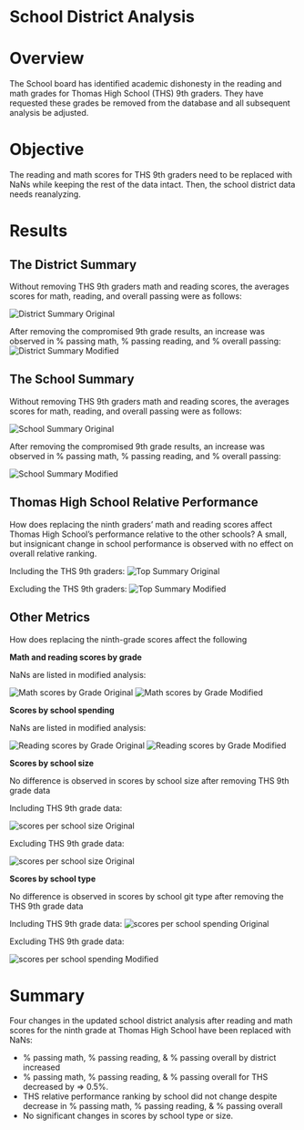 # School District Analysis

# Overview
The School board has identified academic dishonesty in the reading and math grades for Thomas High School (THS) 9th graders.  They have requested these grades be removed from the database and all subsequent analysis be adjusted.

# Objective
The reading and math scores for THS 9th graders need to be replaced with NaNs while keeping the rest of the data intact. Then, the school district data needs reanalyzing.

# Results

## The District Summary 

Without removing THS 9th graders math and reading scores, the averages scores for math, reading, and overall passing were as follows:

![District Summary Original](Resources/district_summary_original.jpg)

After removing the compromised 9th grade results, an increase was observed in % passing math, % passing reading, and % overall passing:
![District Summary Modified](Resources/district_summary_modified.jpg)





## The School Summary
Without removing THS 9th graders math and reading scores, the averages scores for math, reading, and overall passing were as follows:

![School Summary Original](Resources/school_summary_original.jpg)

After removing the compromised 9th grade results, an increase was observed in % passing math, % passing reading, and % overall passing:

![School Summary Modified](Resources/school_summary_modified.jpg)


## Thomas High School Relative Performance
How does replacing the ninth graders’ math and reading scores affect Thomas High School’s performance relative to the other schools?  A small, but insignicant change in school performance is observed with no effect on overall relative ranking.

Including the  THS 9th graders:
![Top Summary Original](Resources/top_schools_original.jpg)
 
Excluding the THS 9th graders:
![Top Summary Modified](Resources/top_schools_modified.jpg)



## Other Metrics

How does replacing the ninth-grade scores affect the following

**Math and reading scores by grade**

NaNs are listed in modified analysis:

![Math scores by Grade Original](Resources/math_scores_by_grade_original.jpg) ![Math scores by Grade Modified](Resources/math_scores_by_grade_modified.jpg)
    
**Scores by school spending**

NaNs are listed in modified analysis:

![Reading scores by Grade Original](Resources/reading_scores_by_grade_original.jpg) ![Reading scores by Grade Modified](Resources/reading_scores_by_grade_modified.jpg)
    
**Scores by school size**

No difference is observed in scores by school size after removing THS 9th grade data

Including THS 9th grade data:

![scores per school size Original](Resources/scores_per_school_size_original.jpg)

Excluding THS 9th grade data:

![scores per school size Original](Resources/scores_per_school_size_original.jpg)

    
**Scores by school type**

No difference is observed in scores by school git type after removing the THS 9th grade data

Including THS 9th grade data:
![scores per school spending Original](Resources/scores_per_school_spending_original.jpg) 

Excluding THS 9th grade data:
    
![scores per school spending Modified](Resources/scores_per_school_spending_modified.jpg)



# Summary
Four changes in the updated school district analysis after reading and math scores for the ninth grade at Thomas High School have been replaced with NaNs:

- % passing math, % passing reading, & % passing overall by district increased
- % passing math, % passing reading, & % passing overall for THS decreased by => 0.5%.
- THS relative performance ranking by school did not change despite decrease in % passing math, % passing reading, & % passing overall
- No significant changes in scores by school type or size. 